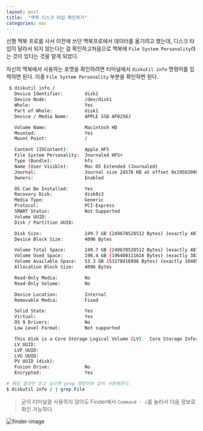 ```yaml
---
layout: post 
title:  "맥북 디스크 타입 확인하기"
categories: mac
---
```



신형 맥북 프로를 사서 이전에 쓰던 맥북프로에서 데이터를 옮기려고 했는데, 디스크 타입이 달라서 되지 않는다는 걸 확인하고처음으로 맥북에 `File System Personality`라는 것이 있다는 것을 알게 되었다.  

자신의 맥북에서 사용하는 포멧을 확인하려면 터미널에서 `diskutil info` 명령어를 입력하면 된다. 이중 `File System Personality` 부분을 확인하면 된다.

```bash
 $ diskutil info /
   Device Identifier:        disk1
   Device Node:              /dev/disk1
   Whole:                    Yes
   Part of Whole:            disk1
   Device / Media Name:      APPLE SSD AP0256J

   Volume Name:              Macintosh HD
   Mounted:                  Yes
   Mount Point:              /

   Content (IOContent):      Apple_HFS
   File System Personality:  Journaled HFS+
   Type (Bundle):            hfs
   Name (User Visible):      Mac OS Extended (Journaled)
   Journal:                  Journal size 24576 KB at offset 0x19502000
   Owners:                   Enabled

   OS Can Be Installed:      Yes
   Recovery Disk:            disk0s3
   Media Type:               Generic
   Protocol:                 PCI-Express
   SMART Status:             Not Supported
   Volume UUID:              
   Disk / Partition UUID:   

   Disk Size:                249.7 GB (249678528512 Bytes) (exactly 487653376 512-Byte-Units)
   Device Block Size:        4096 Bytes

   Volume Total Space:       249.7 GB (249678528512 Bytes) (exactly 487653376 512-Byte-Units)
   Volume Used Space:        196.4 GB (196400111616 Bytes) (exactly 383593968 512-Byte-Units) (78.7%)
   Volume Available Space:   53.3 GB (53278416896 Bytes) (exactly 104059408 512-Byte-Units) (21.3%)
   Allocation Block Size:    4096 Bytes

   Read-Only Media:          No
   Read-Only Volume:         No

   Device Location:          Internal
   Removable Media:          Fixed

   Solid State:              Yes
   Virtual:                  Yes
   OS 9 Drivers:             No
   Low Level Format:         Not supported

   This disk is a Core Storage Logical Volume (LV).  Core Storage Information:
   LV UUID:                
   LVF UUID:              
   LVG UUID:             
   PV UUID (disk):      
   Fusion Drive:             No
   Encrypted:                Yes

# 해당 결과만 얻고 싶으면 grep 명령어와 같이 사용해준다.
$ diskutil info / | grep File
```



> 굳이 터미널을 사용하지 않아도 Finder에서 `Command - i`를 눌러서 다음 정보로 확인 가능하다.

![finder-image](https://i.imgur.com/7bYI7zd.png)
